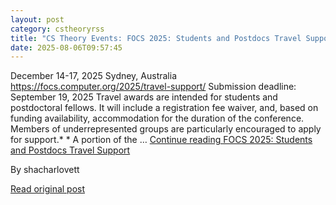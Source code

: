 ```yaml
---
layout: post
category: cstheoryrss
title: "CS Theory Events: FOCS 2025: Students and Postdocs Travel Support"
date: 2025-08-06T09:57:45
---
```


December 14-17, 2025 Sydney, Australia https://focs.computer.org/2025/travel-support/ Submission deadline: September 19, 2025 Travel awards are intended for students and postdoctoral fellows. It will include a registration fee waiver, and, based on funding availability, accommodation for the duration of the conference. Members of underrepresented groups are particularly encouraged to apply for support.\* \* A portion of the … [Continue reading FOCS 2025: Students and Postdocs Travel Support](https://cstheory-events.org/2025/08/06/focs-2025-students-and-postdocs-travel-support/)

By shacharlovett

[Read original post](https://cstheory-events.org/2025/08/06/focs-2025-students-and-postdocs-travel-support/)
